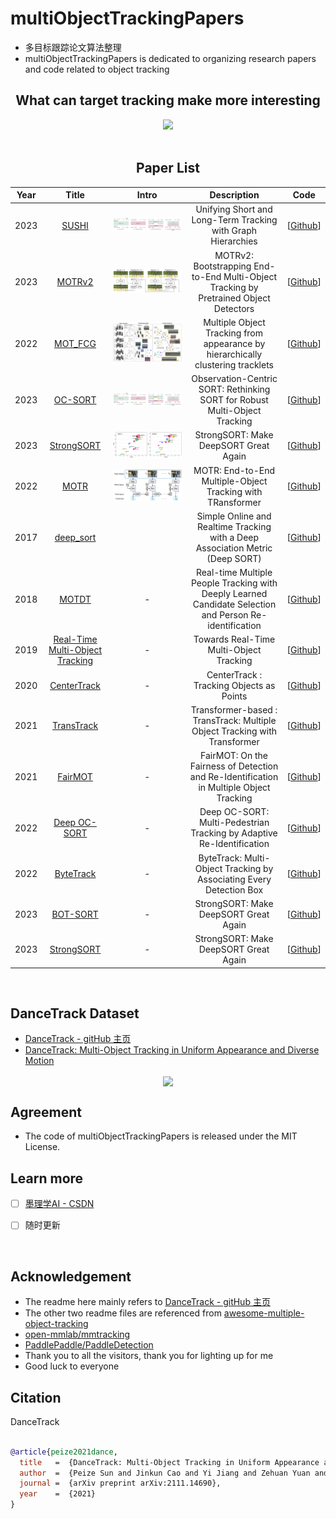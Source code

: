# multiObjectTrackingPapers

- 多目标跟踪论文算法整理
- multiObjectTrackingPapers is dedicated to organizing research papers and code related to object tracking

<div align="center">

## What can target tracking make more interesting
<div align="center"><img src="assets/demo.jpg" ></div>

</br>

## Paper List

| Year | Title | Intro | Description  | Code
|:----:|:----:|:----:|:----:|:----:|
| 2023 | [SUSHI](https://arxiv.org/abs/2212.03038) | ![](assets/teaser.png) | Unifying Short and Long-Term Tracking with Graph Hierarchies | [[Github](https://github.com/dvl-tum/SUSHI)]|
| 2023 | [MOTRv2](https://arxiv.org/abs/2211.09791) | ![](assets/motrv2_main.jpg) | MOTRv2: Bootstrapping End-to-End Multi-Object Tracking by Pretrained Object Detectors | [[Github](https://github.com/megvii-research/MOTRv2)]|
| 2022 | [MOT_FCG](https://arxiv.org/abs/2210.03355) | ![](assets/mot_fgg.jpg)  | Multiple Object Tracking from appearance by hierarchically clustering tracklets | [[Github](https://github.com/NII-Satoh-Lab/MOT_FCG)]|
| 2023 | [OC-SORT](https://arxiv.org/abs/2203.14360) | ![](assets/teaser.png) | Observation-Centric SORT: Rethinking SORT for Robust Multi-Object Tracking| [[Github](https://github.com/noahcao/OC_SORT)]|
| 2023 | [StrongSORT](https://arxiv.org/abs/2202.13514) | ![](assets/MOTA-IDF1-HOTA.png) | StrongSORT: Make DeepSORT Great Again | [[Github](https://github.com/dyhBUPT/StrongSORT)]|
| 2022 | [MOTR](https://arxiv.org/abs/2105.03247) | ![](assets/motr.png) | MOTR: End-to-End Multiple-Object Tracking with TRansformer | [[Github](https://github.com/megvii-research/MOTR)]|
| 2017 | [deep_sort](https://arxiv.org/abs/1703.07402) | | Simple Online and Realtime Tracking with a Deep Association Metric (Deep SORT) | [[Github](https://github.com/nwojke/deep_sort)]|
| 2018 | [MOTDT](https://arxiv.org/pdf/1809.04427) | - | Real-time Multiple People Tracking with Deeply Learned Candidate Selection and Person Re-identification  | [[Github](https://github.com/longcw/MOTDT)]|
| 2019 | [Real-Time Multi-Object Tracking](https://arxiv.org/pdf/1909.12605) | -| Towards Real-Time Multi-Object Tracking | [[Github](https://github.com/Zhongdao/Towards-Realtime-MOT)]|
| 2020 | [CenterTrack](https://arxiv.org/pdf/2004.01177) | -| CenterTrack : Tracking Objects as Points | [[Github](https://github.com/xingyizhou/CenterTrack)]|
| 2021 | [TransTrack](https://arxiv.org/pdf/2012.15460) | - | Transformer-based : TransTrack: Multiple Object Tracking with Transformer | [[Github](https://github.com/PeizeSun/TransTrack)]|
| 2021 | [FairMOT](https://arxiv.org/pdf/2004.01888) |-  | FairMOT: On the Fairness of Detection and Re-Identification in Multiple Object Tracking | [[Github](https://github.com/ifzhang/FairMOT)]|
| 2022 | [Deep OC-SORT](https://arxiv.org/pdf/2302.11813) | - | Deep OC-SORT: Multi-Pedestrian Tracking by Adaptive Re-Identification | [[Github](https://github.com/GerardMaggiolino/Deep-OC-SORT/)]|
| 2022 | [ByteTrack](https://arxiv.org/pdf/2110.06864) | - | ByteTrack: Multi-Object Tracking by Associating Every Detection Box | [[Github](https://github.com/ifzhang/ByteTrack)]|
| 2023 | [BOT-SORT](https://arxiv.org/abs/2206.14651) | - | StrongSORT: Make DeepSORT Great Again | [[Github](https://github.com/NirAharon/BOT-SORT)]|
| 2023 | [StrongSORT](https://arxiv.org/abs/2202.13514) | - | StrongSORT: Make DeepSORT Great Again | [[Github](https://github.com/dyhBUPT/StrongSORT)]|

    
</div>
</br>


## DanceTrack Dataset

- [DanceTrack - gitHub 主页](https://github.com/DanceTrack/DanceTrack)
- [DanceTrack: Multi-Object Tracking in Uniform Appearance and Diverse Motion](https://arxiv.org/abs/2111.14690)

<p align="center"> <img src='assets/bbox_demo.gif' align="center" height="250px">  </p>


## Agreement

- The code of multiObjectTrackingPapers is released under the MIT License.  

## Learn more
<div align="left">
    
- [ ]  [墨理学AI - CSDN](https://positive.blog.csdn.net/)
- [ ] 随时更新


</div>
</br>  

## Acknowledgement  
 
- The readme here mainly refers to [DanceTrack - gitHub 主页](https://github.com/DanceTrack/DanceTrack)
- The other two readme files are referenced from [awesome-multiple-object-tracking](https://github.com/luanshiyinyang/awesome-multiple-object-tracking/tree/master)
- [open-mmlab/mmtracking](https://github.com/open-mmlab/mmtracking/tree/master)
- [PaddlePaddle/PaddleDetection](https://github.com/PaddlePaddle/PaddleDetection)
- Thank you to all the visitors, thank you for lighting up for me
- Good luck to everyone


## Citation

DanceTrack

```BibTeX

@article{peize2021dance,
  title   =  {DanceTrack: Multi-Object Tracking in Uniform Appearance and Diverse Motion},
  author  =  {Peize Sun and Jinkun Cao and Yi Jiang and Zehuan Yuan and Song Bai and Kris Kitani and Ping Luo},
  journal =  {arXiv preprint arXiv:2111.14690},
  year    =  {2021}
}

```
